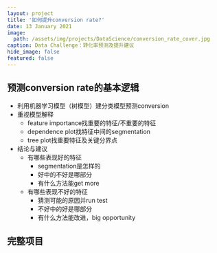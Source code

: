 ```yaml
---
layout: project
title: '如何提升conversion rate?'
date: 13 January 2021
image:  
  path: /assets/img/projects/DataScience/conversion_rate_cover.jpg
caption: Data Challenge：转化率预测及提升建议
hide_image: false
featured: false
---
```


## 预测conversion rate的基本逻辑
- 利用机器学习模型（树模型）建分类模型预测conversion
- 重视模型解释
  - feature importance找重要的特征/不重要的特征
  - dependence plot找特征中间的segmentation
  - tree plot找重要特征及关键分界点
- 结论与建议
  - 有哪些表现好的特征
    - segmentation是怎样的
    - 好中的不好是哪部分
    - 有什么方法能get more
  - 有哪些表现不好的特征
    - 猜测可能的原因并run test
    - 不好中的好是哪部分
    - 有什么方法能改进，big opportunity

## 完整项目
<script src="https://gist.github.com/chuanluchen/87fe73701f9e1da09a72e33321d154b7.js"></script>
